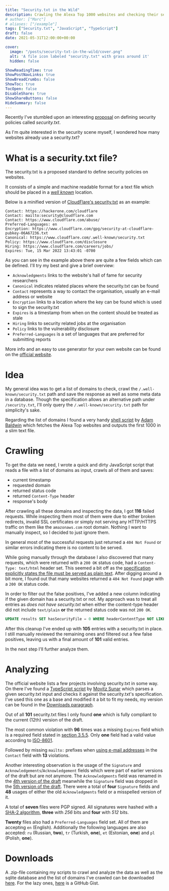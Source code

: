 ```yaml
---
title: "Security.txt in the Wild"
description: Crawling the Alexa Top 1000 websites and checking their security.txt file
# author: ["Marc"]
# aliases: ["/example"]
tags: ["Security.txt", "JavaScript", "TypeScript"]
draft: false
date: 2021-05-31T12:00:00+00:00

cover:
  image: "/posts/security-txt-in-the-wild/cover.png"
  alt: 'A file icon labeled "security.txt" with grass around it'
  hidden: false

ShowReadingTime: true
ShowPostNavLinks: true
ShowBreadCrumbs: false
ShowToc: true
TocOpen: false
DisableShare: true
ShowShareButtons: false
HideSummary: false
---
```


Recently I've stumbled upon an interesting [proposal](https://datatracker.ietf.org/doc/html/draft-foudil-securitytxt-12) on defining security policies called _security.txt_.

As I'm quite interested in the security scene myself, I wondered how many websites already use a security.txt?

# What is a security.txt file?

The security.txt is a proposed standard to define security policies on websites.

It consists of a simple and machine readable format for a text file which should be placed in a [_well known_](https://datatracker.ietf.org/doc/html/rfc8615) location.

Below is a minified version of [CloudFlare's security.txt](https://www.cloudflare.com/.well-known/security.txt) as an example:

```text
Contact: https://hackerone.com/cloudflare
Contact: mailto:security@cloudflare.com
Contact: https://www.cloudflare.com/abuse/
Preferred-Languages: en
Encryption: https://www.cloudflare.com/gpg/security-at-cloudflare-pubkey-06A67236.txt
Canonical: https://www.cloudflare.com/.well-known/security.txt
Policy: https://www.cloudflare.com/disclosure
Hiring: https://www.cloudflare.com/careers/jobs/
Expires: Tue, 15 Mar 2022 13:43:01 -0700
```

As you can see in the example above there are quite a few fields which can be defined. I'll try my best and give a brief overview:

- `Acknowledgments` links to the website's hall of fame for security researchers
- `Canonical` indicates related places where the security.txt can be found
- `Contact` represents a way to contact the organisation, usually an e-mail address or website
- `Encryption` links to a location where the key can be found which is used to sign the security.txt
- `Expires` is a timestamp from when on the content should be treated as stale
- `Hiring` links to security related jobs at the organisation
- `Policy` links to the vulnerability disclosure
- `Preferred-Languages` is a set of languages that are preferred for submitting reports

More info and an easy to use generator for your own website can be found on the [official website](https://securitytxt.org/).

# Idea

My general idea was to get a list of domains to check, crawl the `/.well-known/security.txt` path and save the response as well as some meta data in a database. Though the specification allows an alternative path under `/security.txt`, I'll only query the `/.well-known/security.txt` path for simplicity's sake.

Regarding the list of domains I found a very handy [shell script](https://gist.github.com/evilpacket/3628941) by [Adam Baldwin](https://github.com/evilpacket) which fetches the Alexa Top websites and outputs the first 1000 in a slim text file.

# Crawling

To get the data we need, I wrote a quick and dirty JavaScript script that reads a file with a list of domains as input, crawls all of them and saves:

- current timestamp
- requested domain
- returned status code
- returned `Content-Type` header
- response's body

After crawling all these domains and inspecting the data, I got **116** failed requests. While inspecting them most of them were due to either broken redirects, invalid SSL certificates or simply not serving any HTTP/HTTPS traffic on them like the `amazonaws.com` root domain. Nothing I want to manually inspect, so I decided to just ignore them.

In general most of the successful requests just returned a `404 Not Found` or similar errors indicating there is no content to be served.

While going manually through the database I also discovered that many requests, which were returned with a `200 OK` status code, had a `Content-Type: text/html` header set. This seemed a bit off as the [specification explicitly states the file must be served as plain text](https://datatracker.ietf.org/doc/html/draft-foudil-securitytxt-12#section-5). After digging around a bit more, I found out that many websites returned a `404 Not Found` page with a `200 OK` status code.

In order to filter out the false positives, I've added a new column indicating if the given domain has a security.txt or not. My approach was to treat all entries as _does not have security.txt_ when either the content-type header did not include `text/plain` **or** the returned status code was not `200 OK`.

```sql
UPDATE results SET hasSecurityFile = 0 WHERE headerContentType NOT LIKE "%text/plain%" OR statusCode IS NOT 200;
```

After this cleanup I've ended up with **105** entries with a security.txt in place. I still manually reviewed the remaining ones and filtered out a few false positives, leaving us with a final amount of **101** valid entries.

In the next step I'll further analyze them.

# Analyzing

The official website lists a few projects involving security.txt in some way. On there I've found a [TypeScript script](https://github.com/movitz-s/security-txt-node-parser) by [Movitz Sunar](https://github.com/movitz-s) which parses a given security.txt input and checks it against the security.txt's specification. I've used this one as a base and modified it a bit to fit my needs, my version can be found in the [Downloads paragraph](#downloads).

Out of all **101** security.txt files I only found **one** which is fully compliant to the current (12th) version of the draft.

The most common violation with **96** times was a missing `Expires` field which is a required field stated in [section 3.5.5](https://datatracker.ietf.org/doc/html/draft-foudil-securitytxt-12#section-3.5.5). Only **one** field had a valid value according to [ISO-8601](https://en.wikipedia.org/wiki/ISO_8601).

Followed by missing `mailto:` prefixes when [using e-mail addresses](https://datatracker.ietf.org/doc/html/draft-foudil-securitytxt-12#section-3.5.3) in the `Contact` field with **13** violations.

Another interesting observation is the usage of the `Signature` and `Acknowledgements`/`Acknowledgement` fields which were part of earlier versions of the draft but are not anymore. The `Acknowledgments` field was renamed in the [4th version of the draft](https://datatracker.ietf.org/doc/html/draft-foudil-securitytxt-04) meanwhile the `Signature` field was dropped in the [5th version of the draft](https://datatracker.ietf.org/doc/html/draft-foudil-securitytxt-05). There were a total of **four** `Signature` fields and **48** usages of either the old `Acknowledgments` field or a misspelled version of it.

A total of **seven** files were PGP signed. All signatures were hashed with a [SHA-2 algorithm](https://en.wikipedia.org/wiki/SHA-2), **three** with _256_ bits and **four** with _512_ bits.

**Twenty** files also had a `Preferred-Languages` field set. All of them are accepting `en` (English). Additionally the following languages are also accepted: `ru` (Russian, **two**), `tr` (Turkish, **one**), `et` (Estonian, **one**) and `pl` (Polish, **one**).

# Downloads

A .zip-file containing my scripts to crawl and analyze the data as well as the sqlite database and the list of domains I've crawled can be downloaded [here](/posts/security-txt-in-the-wild/security-txt.zip). For the lazy ones, [here](https://gist.github.com/MarcMogdanz/331223649e03108b002c4d8029053b7d) is a GitHub Gist.
